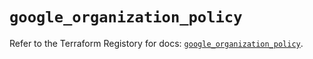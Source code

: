 # `google_organization_policy`

Refer to the Terraform Registory for docs: [`google_organization_policy`](https://registry.terraform.io/providers/hashicorp/google-beta/4.73.0/docs/resources/google_organization_policy).
